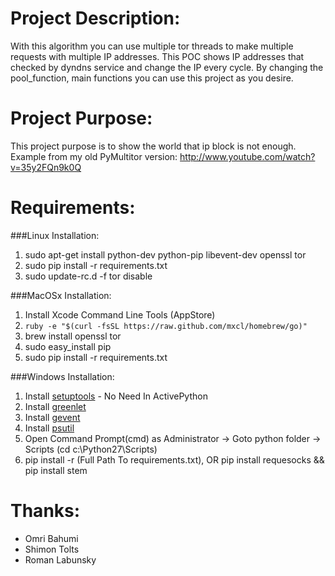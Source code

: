 Project Description:
=====================
With this algorithm you can use multiple tor threads to make multiple requests with multiple IP addresses. This POC shows IP addresses that checked by dyndns service and change the IP every cycle. By changing the pool_function, main functions you can use this project as you desire.
	
Project Purpose:
===============
This project purpose is to show the world that ip block is not enough. Example from my old PyMultitor version: http://www.youtube.com/watch?v=35y2FQn9k0Q

Requirements:
===============
###Linux Installation:
1. sudo apt-get install python-dev python-pip libevent-dev openssl tor
2. sudo pip install -r requirements.txt
3. sudo update-rc.d -f tor disable

###MacOSx Installation:
1. Install Xcode Command Line Tools (AppStore)
2. `ruby -e "$(curl -fsSL https://raw.github.com/mxcl/homebrew/go)"`
3. brew install openssl tor
4. sudo easy_install pip
5. sudo pip install -r requirements.txt

###Windows Installation:
1. Install [setuptools](http://www.lfd.uci.edu/~gohlke/pythonlibs/#setuptools) - No Need In ActivePython
2. Install [greenlet](http://www.lfd.uci.edu/~gohlke/pythonlibs/#greenlet)
3. Install [gevent](http://www.lfd.uci.edu/~gohlke/pythonlibs/#gevent)
4. Install [psutil](http://www.lfd.uci.edu/~gohlke/pythonlibs/#psutil)
5. Open Command Prompt(cmd) as Administrator -> Goto python folder -> Scripts (cd c:\Python27\Scripts)
6. pip install -r (Full Path To requirements.txt), OR pip install requesocks && pip install stem

Thanks:
========
* Omri Bahumi
* Shimon Tolts
* Roman Labunsky 